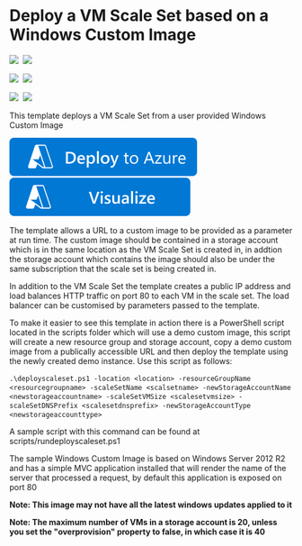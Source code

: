 # Deploy a VM Scale Set based on a Windows Custom Image

<IMG SRC="https://azurequickstartsservice.blob.core.windows.net/badges/201-vmss-windows-customimage/PublicLastTestDate.svg" />&nbsp;
<IMG SRC="https://azurequickstartsservice.blob.core.windows.net/badges/201-vmss-windows-customimage/PublicDeployment.svg" />&nbsp;

<IMG SRC="https://azurequickstartsservice.blob.core.windows.net/badges/201-vmss-windows-customimage/FairfaxLastTestDate.svg" />&nbsp;
<IMG SRC="https://azurequickstartsservice.blob.core.windows.net/badges/201-vmss-windows-customimage/FairfaxDeployment.svg" />&nbsp;

<IMG SRC="https://azurequickstartsservice.blob.core.windows.net/badges/201-vmss-windows-customimage/BestPracticeResult.svg" />&nbsp;
<IMG SRC="https://azurequickstartsservice.blob.core.windows.net/badges/201-vmss-windows-customimage/CredScanResult.svg" />&nbsp;

This template deploys a VM Scale Set from a user provided Windows Custom Image

<a href="https://portal.azure.com/#create/Microsoft.Template/uri/https%3A%2F%2Fraw.githubusercontent.com%2FAzure%2Fazure-quickstart-templates%2Fmaster%2F201-vmss-windows-customimage%2Fazuredeploy.json" target="_blank">
    <img src="https://raw.githubusercontent.com/Azure/azure-quickstart-templates/master/1-CONTRIBUTION-GUIDE/images/deploytoazure.svg"/>
</a>
<a href="http://armviz.io/#/?load=https%3A%2F%2Fraw.githubusercontent.com%2FAzure%2Fazure-quickstart-templates%2Fmaster%2F201-vmss-windows-customimage%2Fazuredeploy.json" target="_blank">
    <img src="https://raw.githubusercontent.com/Azure/azure-quickstart-templates/master/1-CONTRIBUTION-GUIDE/images/visualizebutton.svg"/>
</a>

The template allows a URL to a custom image to be provided as a parameter at run time. The custom image should be contained in a storage account which is in the same location as the VM Scale Set is created in, in addtion the storage account which contains the image should also be under the same subscription that the scale set is being created in.

In addition to the VM Scale Set the template creates a public IP address and load balances HTTP traffic on port 80 to each VM in the scale set. The load balancer can be customised by parameters passed to the template.

To make it easier to see this template in action there is a PowerShell script located in the scripts folder which will use a demo custom image, this script will create a new resource group and storage account, copy a demo custom image from a publically accessible URL and then deploy the template using the newly created demo instance. Use this script as follows:

```
.\deployscaleset.ps1 -location <location> -resourceGroupName <resourcegroupname> -scaleSetName <scalsetname> -newStorageAccountName <newstorageaccountname> -scaleSetVMSize <scalesetvmsize> -scaleSetDNSPrefix <scalesetdnsprefix> -newStorageAccountType <newstorageaccounttype>

```

A sample script with this command can be found at scripts/rundeployscaleset.ps1

The sample Windows Custom Image is based on Windows Server 2012 R2 and has a simple MVC application installed that will render the name of the server that processed a request, by default this application is exposed on port 80

**Note: This image may not have all the latest windows updates applied to it**

**Note: The maximum number of VMs in a storage account is 20, unless you set the "overprovision" property to false, in which case it is 40**

